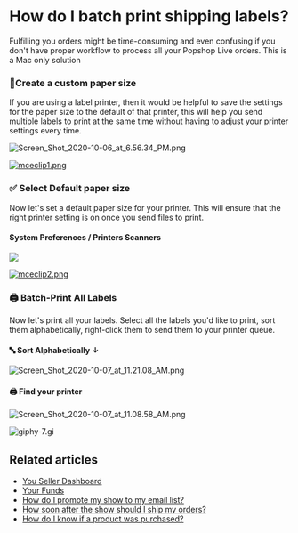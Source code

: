 # How do I batch print shipping labels?

Fulfilling you orders might be time-consuming and even confusing if you don't have proper workflow to process all your Popshop Live orders. This is a Mac only solution

### 📄Create a custom paper size

If you are using a label printer, then it would be helpful to save the settings for the paper size to the default of that printer, this will help you send multiple labels to print at the same time without having to adjust your printer settings every time.

![Screen\_Shot\_2020-10-06\_at\_6.56.34\_PM.png](https://help.popshop.live/hc/article\_attachments/4405462221977/Screen\_Shot\_2020-10-06\_at\_6.56.34\_PM.png)

[![mceclip1.png](https://help.popshop.live/hc/article\_attachments/4405454680985/mceclip1.png)](https://support.apple.com/guide/mac-help/create-a-custom-paper-size-printing-mac-mchlp15541/mac)

### ✅ Select Default paper size

Now let's set a default paper size for your printer. This will ensure that the right printer setting is on once you send files to print.

#### System Preferences / Printers Scanners

![](https://help.popshop.live/hc/article\_attachments/4405454675353/Screen\_Shot\_2020-10-06\_at\_6.59.37\_PM.png)

[![mceclip2.png](https://help.popshop.live/hc/article\_attachments/4405454684441/mceclip2.png)](https://support.apple.com/guide/mac-help/choose-advanced-print-settings-on-mac-mh26678/mac)

### 🖨 Batch-Print All Labels

Now let's print all your labels. Select all the labels you'd like to print, sort them alphabetically, right-click them to send them to your printer queue.

#### 🔤 Sort Alphabetically ↓

![Screen\_Shot\_2020-10-07\_at\_11.21.08\_AM.png](https://help.popshop.live/hc/article\_attachments/4405462250521/Screen\_Shot\_2020-10-07\_at\_11.21.08\_AM.png)

#### 🖨 Find your printer

![Screen\_Shot\_2020-10-07\_at\_11.08.58\_AM.png](https://help.popshop.live/hc/article\_attachments/4405462252441/Screen\_Shot\_2020-10-07\_at\_11.08.58\_AM.png)

![giphy-7.gi](https://help.popshop.live/hc/article\_attachments/4405462253977/giphy-7.gif)

## Related articles

* [You Seller Dashboard](https://jamble.gitbook.io/popshop-live/new-seller-on-ramp/you-seller-dashboard)
* [Your Funds](https://jamble.gitbook.io/popshop-live/seller-dashboard/your-funds)
* [How do I promote my show to my email list?](https://jamble.gitbook.io/popshop-live/marketing/marketing-basics/how-do-i-promote-my-show-to-my-email-list)
* [How soon after the show should I ship my orders?](https://jamble.gitbook.io/popshop-live/shipping-purchases-and-pick-up/fulfillment-and-shipping/how-soon-after-the-show-should-i-ship-my-orders)
* [How do I know if a product was purchased?](https://jamble.gitbook.io/popshop-live/shipping-purchases-and-pick-up/fulfillment-and-shipping/how-do-i-know-if-a-product-was-purchased)
